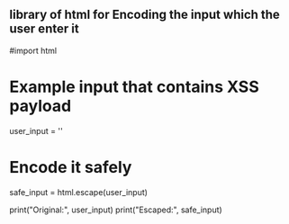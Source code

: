 ## library of html for Encoding the input which the user enter it 
                                                                                                                                     
#import html

# Example input that contains XSS payload
user_input = '<script>alert("XSS")</script>'

# Encode it safely
safe_input = html.escape(user_input)

print("Original:", user_input)
print("Escaped:", safe_input)
